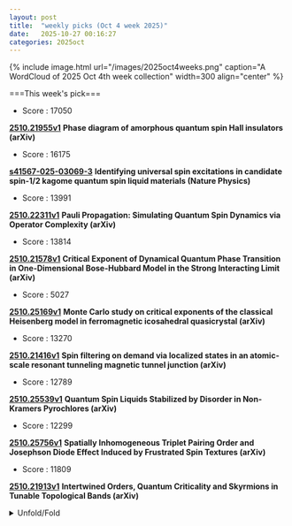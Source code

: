 ```yaml
---
layout: post
title:  "weekly picks (Oct 4 week 2025)"
date:   2025-10-27 00:16:27
categories: 2025oct
---
```


{% include image.html url="/images/2025oct4weeks.png" caption="A WordCloud of 2025 Oct 4th week collection" width=300 align="center" %}




===This week's pick===


* Score : 17050

**[2510.21955v1](https://arxiv.org/abs/2510.21955)** **Phase diagram of amorphous quantum spin Hall insulators (arXiv)**

* Score : 16175


**[s41567-025-03069-3](https://www.nature.com/articles/s41567-025-03069-3)** **Identifying universal spin excitations in candidate spin-1/2 kagome quantum spin liquid materials (Nature Physics)**

* Score : 13991

**[2510.22311v1](https://arxiv.org/abs/2510.22311)** **Pauli Propagation: Simulating Quantum Spin Dynamics via Operator Complexity (arXiv)**

* Score : 13814

**[2510.21578v1](https://arxiv.org/abs/2510.21578)** **Critical Exponent of Dynamical Quantum Phase Transition in One-Dimensional Bose-Hubbard Model in the Strong Interacting Limit (arXiv)**

* Score : 5027

**[2510.25169v1](https://arxiv.org/abs/2510.25169)** **Monte Carlo study on critical exponents of the classical Heisenberg model in ferromagnetic icosahedral quasicrystal (arXiv)**

* Score : 13270

**[2510.21416v1](https://arxiv.org/abs/2510.21416)** **Spin filtering on demand via localized states in an atomic-scale resonant tunneling magnetic tunnel junction (arXiv)**


* Score : 12789

**[2510.25539v1](https://arxiv.org/abs/2510.25539)** **Quantum Spin Liquids Stabilized by Disorder in Non-Kramers Pyrochlores (arXiv)**


* Score : 12299

**[2510.25756v1](https://arxiv.org/abs/2510.25756)** **Spatially Inhomogeneous Triplet Pairing Order and Josephson Diode Effect Induced by Frustrated Spin Textures (arXiv)**


* Score : 11809

**[2510.21913v1](https://arxiv.org/abs/2510.21913)** **Intertwined Orders, Quantum Criticality and Skyrmions in Tunable Topological Bands (arXiv)**


<details id="myDetails">
  <summary> Unfold/Fold </summary>
  {% capture markdowncontent %}


---
10/31


1. **[Future AI](https://www.science.org/content/article/futuristic-meeting-ais-took-lead-producing-and-reviewing-all-studies?utm_source=sfmc&utm_medium=email&utm_content=alert&utm_campaign=SCIeToc&et_rid=34809302&et_cid=5776394)** At futuristic meeting, AIs took the lead in producing and reviewing all the studies (Science)

1. **[s41567-025-03078-2](https://www.nature.com/articles/s41567-025-03078-2)** A magnetic knob for strangeness (Nature Physics)


1. **[s41567-025-03079-1](https://www.nature.com/articles/s41567-025-03079-1)** Electron‒phonon‒photon excitation in steady nonlinear lasing (Nature Physics)

1. **[s41598-025-22110-2](https://www.nature.com/articles/s41598-025-22110-2)** Design of a compact digital to analog converter with optical Kerr effect (Scientific Reports)


1. **[2510.25840v1](https://arxiv.org/abs/2510.25840)** Scaling of the disorder operator at (3+1)D O(3) quantum criticality (arXiv)

1. **[2510.25845v1](https://arxiv.org/abs/2510.25845)** Z2 Universality of the Mott Transition (arXiv)

1. **[2510.25849v1](https://arxiv.org/abs/2510.25849)** Predicting the adhesion and delamination strength of carbon films on metals by high-throughput ab initio calculations (arXiv)

1. **[2510.25857v1](https://arxiv.org/abs/2510.25857)** Sweet-spot protection of hole spins in sparse arrays via spin-dependent magneto-tunneling (arXiv)

1. **[2510.25859v1](https://arxiv.org/abs/2510.25859)** Beyond the Arcsine Law: Exact Two-Time Statistics of the Occupation Time in Jump Processes (arXiv)

1. **[2510.25864v1](https://arxiv.org/abs/2510.25864)** Theories of Superconducting Diode Effects (arXiv)

1. **[2510.25868v1](https://arxiv.org/abs/2510.25868)** Spatially Structured Entanglement from Nonequilibrium Thermal Pure States (arXiv)

1. **[2510.25902v1](https://arxiv.org/abs/2510.25902)** Nonadiabatic and anharmonic effects in high-pressure H3S and D3S superconductors (arXiv)

1. **[2510.25903v1](https://arxiv.org/abs/2510.25903)** Selective Parametric Amplification of Degenerate Modes in Electrostatically Transduced Coupled Beam Resonators (arXiv)

1. **[2510.25912v1](https://arxiv.org/abs/2510.25912)** Evaluation of Structural Properties and Defect Energetics in AlxGa1-xN Alloys (arXiv)

1. **[2510.25919v1](https://arxiv.org/abs/2510.25919)** Geometric and Orbital Control of Correlated States in Small Hubbard Clusters (arXiv)

1. **[2510.25966v1](https://arxiv.org/abs/2510.25966)** Grokking in the Ising Model (arXiv)

1. **[2510.25971v1](https://arxiv.org/abs/2510.25971)** Superconductor discovery in the emerging paradigm of Materials Informatics (arXiv)

1. **[2510.25994v1](https://arxiv.org/abs/2510.25994)** Hyperbolic Fracton Model, Subsystem Symmetry and Holography III: Extension to Generic Tessellations (arXiv)

1. **[2510.26010v1](https://arxiv.org/abs/2510.26010)** High Resolution Polar Kerr Effect Studies of Cs3Sb5 and ScV6Sn6 Below the Charge Order Transition (arXiv)

1. **[2510.26011v1](https://arxiv.org/abs/2510.26011)** Photoinduced Electronic Band Dynamics and Defect-mediated Surface Potential Evolution in PdSe2 (arXiv)

1. **[2510.26028v1](https://arxiv.org/abs/2510.26028)** Effective-Hamiltonian reconstruction through Bloch-wave interferometry in bulk GaAs driven by strong THz fields (arXiv)

1. **[2510.26031v1](https://arxiv.org/abs/2510.26031)** From Ferromagnet to Antiferromagnet: Dimensional Crossover in (111) SrRuO3 Ultrathin Films (arXiv)

1. **[2510.26054v1](https://arxiv.org/abs/2510.26054)** Theoretical design of the large topological magnetoelectric effect in the Co-intercalated NbS2 structure (arXiv)

1. **[2510.26070v1](https://arxiv.org/abs/2510.26070)** Direct observation of the surface superconducting gap in the topological superconductor candidate beta-PdBi2 (arXiv)

1. **[2510.26074v1](https://arxiv.org/abs/2510.26074)** Invariants for (2+1)D bosonic crystalline topological insulators for all 17 wallpaper groups (arXiv)

1. **[2510.26100v1](https://arxiv.org/abs/2510.26100)** Applications of Machine Learning in Polymer Materials: Property Prediction, Material Design, and Systematic Processes (arXiv)

1. **[2510.26128v1](https://arxiv.org/abs/2510.26128)** Josephson effect with periodic order parameter (arXiv)

1. **[2510.26208v1](https://arxiv.org/abs/2510.26208)** Hall-Type and Unidirectional Spin Pumping (arXiv)

1. **[2510.26215v1](https://arxiv.org/abs/2510.26215)** Numerical Investigation of Single-Core to Split-Core Transitions in Nematic Liquid Crystals (arXiv)

1. **[2510.26221v1](https://arxiv.org/abs/2510.26221)** Exciton dynamics in equilibrium and nonequilibrium regimes (arXiv)

1. **[2510.26222v1](https://arxiv.org/abs/2510.26222)** Stopping power of electron liquid for slow quantum projectiles (arXiv)

1. **[2510.26223v1](https://arxiv.org/abs/2510.26223)** Phases and phase transtions in one-dimensional alternating mixed spin (1/2-1) chain: effects of frustration and anisotropy (arXiv)

1. **[2510.26240v1](https://arxiv.org/abs/2510.26240)** Thermal Casimir effect in the spin-orbit coupled Bose gas (arXiv)

1. **[2510.26288v1](https://arxiv.org/abs/2510.26288)** Laser-Induced Commensurate-Incommensurate Transition of Charge Order in a Hubbard Superlattice (arXiv)

1. **[2510.26312v1](https://arxiv.org/abs/2510.26312)** High-temperature plasma in Casimir physics (arXiv)

1. **[2510.26319v1](https://arxiv.org/abs/2510.26319)** Ultrafast many-body dynamics of dense Rydberg gases and ultracold plasma (arXiv)

1. **[2510.26325v1](https://arxiv.org/abs/2510.26325)** Weak-Memory Dynamics in Discrete Time (arXiv)

1. **[2510.26386v1](https://arxiv.org/abs/2510.26386)** Large electrocaloric strength in ferroelectric nematic liquid crystals with a tuneable operational temperature range (arXiv)

1. **[2510.26394v1](https://arxiv.org/abs/2510.26394)** Investigation of the intrinsic hidden spin texture and spin-state segregation in centrosymmetric monolayer dichalcogenide: effectiveness of the electric-field approach (arXiv)

1. **[2510.26468v1](https://arxiv.org/abs/2510.26468)** Spin-orbit coupled spin-boson model : A variational analysis (arXiv)

1. **[2510.26471v1](https://arxiv.org/abs/2510.26471)** Magnetic Field-Controlled THz Modulation in Uniaxial Anisotropic Spin-Valves Emitters (arXiv)

1. **[2510.26500v1](https://arxiv.org/abs/2510.26500)** Bi-isotropic effects on hybrid surface polaritons in bilayer configurations (arXiv)

1. **[2510.26528v1](https://arxiv.org/abs/2510.26528)** Superconductivity in hyperbolic spaces: Cayley trees, hyperbolic continuum, and BCS theory (arXiv)

1. **[2510.26553v1](https://arxiv.org/abs/2510.26553)** Understanding the swelling behavior of P(DMAA-co-MABP) copolymer in paper-based actuators (arXiv)

1. **[2510.26558v1](https://arxiv.org/abs/2510.26558)** Tunable Colloidal Synthesis Enabling micro-ARPES on Individual Two-dimensional Bismuth Nanocrystals (arXiv)

1. **[2510.26581v1](https://arxiv.org/abs/2510.26581)** Strain Engineering of Altermagnetic Symmetry in Epitaxial RuO2 Films (arXiv)

1. **[2510.26584v1](https://arxiv.org/abs/2510.26584)** Dynamical control of Coulomb interactions and Hubbard bands in monolayer 1T-TaS2 (arXiv)

1. **[2510.26591v1](https://arxiv.org/abs/2510.26591)** Controlled acoustic-driven vortex transport in coupled superfluid rings (arXiv)

1. **[2510.26595v1](https://arxiv.org/abs/2510.26595)** Local-moment magnetism in Mn-based pnictides (arXiv)

1. **[2510.26626v1](https://arxiv.org/abs/2510.26626)** Stabilization of Metallic, Excitonic Insulator, and Superionic Phases in Helium-Rare Gas Compounds at Sub-Terapascal Pressures (arXiv)

1. **[2510.26662v1](https://arxiv.org/abs/2510.26662)** Giant orbital Zeeman effects in a magnetic topological van der Waals interphase (arXiv)

1. **[2510.26671v1](https://arxiv.org/abs/2510.26671)** Fractional Chern insulators on cylinders: Tao-Thouless states and beyond (arXiv)

1. **[2510.26686v1](https://arxiv.org/abs/2510.26686)** Phases of Quasi-One-Dimensional Fractional Quantum (Anomalous) Hall - Superconductor Heterostructures (arXiv)

1. **[2510.26693v1](https://arxiv.org/abs/2510.26693)** Temperature dependent ferroelectricity in strained KTaO3 with machine learned force field (arXiv)

1. **[2510.26713v1](https://arxiv.org/abs/2510.26713)** Probing Topological Phases in a Strongly Correlated Ladder Model via Entanglement (arXiv)

1. **[2510.26720v1](https://arxiv.org/abs/2510.26720)** Emergence of charge-4e superconductivity from 2D nematic superconductors (arXiv)

1. **[2510.26733v1](https://arxiv.org/abs/2510.26733)** Impact of hydrogenation on the structure, chemistry, and electrical properties of flame-synthesized carbon nanoparticle films (arXiv)

1. **[2510.26753v1](https://arxiv.org/abs/2510.26753)** Single-fluid model for rotating annular supersolids and its experimental implications (arXiv)

1. **[2510.26763v1](https://arxiv.org/abs/2510.26763)** Role of Phase Fluctuation in Dynamic Competition Between Charge Order and Superconductivity in Cuprates (arXiv)

1. **[2510.26798v1](https://arxiv.org/abs/2510.26798)** Spin Polarons in Flat Band Ferromagnets (arXiv)

1. **[2510.26801v1](https://arxiv.org/abs/2510.26801)** Resonating-valence-bond superconductor from small Fermi surface in twisted bilayer graphene (arXiv)

1. **[2510.25788v1](https://arxiv.org/abs/2510.25788)** SHA-256 Infused Embedding-Driven Generative Modeling of High-Energy Molecules in Low-Data Regimes (arXiv)

1. **[2510.25907v1](https://arxiv.org/abs/2510.25907)** From Divergent Series to Geometry: Resurgence of the Quantum Metric (arXiv)

1. **[2510.25921v1](https://arxiv.org/abs/2510.25921)** Generative Image Restoration and Super-Resolution using Physics-Informed Synthetic Data for Scanning Tunneling Microscopy (arXiv)

1. **[2510.25959v1](https://arxiv.org/abs/2510.25959)** Equivalent class of Emergent Single Weyl Fermion in 3d Topological States: gapless superconductors and superfluids Vs chiral fermions (arXiv)

1. **[2510.25996v1](https://arxiv.org/abs/2510.25996)** Overcoming disorder in superconducting globally-driven quantum computing (arXiv)

1. **[2510.26300v1](https://arxiv.org/abs/2510.26300)** Fermionic dynamics on a trapped-ion quantum computer beyond exact classical simulation (arXiv)

1. **[2510.26351v1](https://arxiv.org/abs/2510.26351)** Quantum dynamics of large spins in static and rotating magnetic fields: Entanglement resonances and kinks (arXiv)

1. **[2510.26360v1](https://arxiv.org/abs/2510.26360)** Momentum-Transfer Framework Unifies High-Velocity Impact and Failure Across Materials, Geometries, and Scales (arXiv)

1. **[2510.26370v1](https://arxiv.org/abs/2510.26370)** Wrinkle-Induced Hexagonal Boron Nitride Nanochannels for Biomolecule Localization and Imaging (arXiv)

1. **[2510.26530v1](https://arxiv.org/abs/2510.26530)** An introduction to Markovian open quantum systems (arXiv)

1. **[2510.26535v1](https://arxiv.org/abs/2510.26535)** From dual gauge theories to dual spin models (arXiv)

1. **[2510.26605v1](https://arxiv.org/abs/2510.26605)** Diamond quantum sensing at record high pressure up to 240 GPa (arXiv)

1. **[2510.26696v1](https://arxiv.org/abs/2510.26696)** Witnessing Short- and Long-Range Nonstabilizerness via the Information Lattice (arXiv)

1. **[2510.26735v1](https://arxiv.org/abs/2510.26735)** Digitized Counterdiabatic Quantum Sampling (arXiv)

1. **[2510.26739v1](https://arxiv.org/abs/2510.26739)** Wavefront Curvature and Transverse Atomic Motion in Time-Resolved Atom Interferometry: Impact and Mitigation (arXiv)

1. **[2510.26758v1](https://arxiv.org/abs/2510.26758)** Approximate quantum error correction, eigenstate thermalization and the chaos bound (arXiv)




---
10/30


1. **[s41467-025-64582-w](https://www.nature.com/articles/s41467-025-64582-w)** Direct current generation in triboelectric nanogenerators through ionic dynamics and electrode polarization effects (Nature Communications)

1. **[s41467-025-64575-9](https://www.nature.com/articles/s41467-025-64575-9)** Rattle drum-inspired triboelectric nanogenerator with enhanced output using charge dispatch and magnetic repulsion pendulum (Nature Communications)

1. **[s41567-025-03047-9](https://www.nature.com/articles/s41567-025-03047-9)** The generalized quantum Stein’s lemma and the second law of quantum resource theories (Nature Physics)

1. **[s42005-025-02369-7](https://www.nature.com/articles/s42005-025-02369-7)** Geometry fluctuations and topological defects of chiral superfluids on a flexible substrate (Communications Physics)

1. **[s42005-025-02353-1](https://www.nature.com/articles/s42005-025-02353-1)** Expressive equivalence of classical and quantum restricted Boltzmann machines (Communications Physics)

1. **[s42005-025-02370-0](https://www.nature.com/articles/s42005-025-02370-0)** Intrinsically energy-dependent spin dynamics in ultrafast demagnetization (Communications Physics)

1. **[s42005-025-02354-0](https://www.nature.com/articles/s42005-025-02354-0)** Engineering bosonic codes with quantum lattice gates (Communications Physics)

1. **[s41586-025-09659-8](https://www.nature.com/articles/s41586-025-09659-8)** Many-body interference in kagome crystals (Nature)

1. **[s41586-025-09699-0](https://www.nature.com/articles/s41586-025-09699-0)** Electromagnetic interference shielding using metal and MXene thin films (Nature)




1. **[3fv7-p8cs](http://link.aps.org/doi/10.1103/3fv7-p8cs)** Partial Independence Suffices to Rule Out Real Quantum Theory Experimentally (PRL)

1. **[4my3-vk6c](http://link.aps.org/doi/10.1103/4my3-vk6c)** Liouvillian Spectral Transition in Noisy Quantum Many-Body Scars (PRL)

1. **[yljv-b4kj](http://link.aps.org/doi/10.1103/yljv-b4kj)** Offset Charge Dependence of Measurement-Induced Transitions in Transmons (PRL)

1. **[9p1t-vc9j](http://link.aps.org/doi/10.1103/9p1t-vc9j)** Scalable Architecture for Dark Photon Searches: Superconducting-Qubit Proof of Principle (PRL)

1. **[gg1j-4bst](http://link.aps.org/doi/10.1103/gg1j-4bst)** Search for Exotic Spin-Dependent Interactions with Dressed Atoms (PRL)

1. **[l47r-plxq](http://link.aps.org/doi/10.1103/l47r-plxq)** Distributed Current Injection into a One-Dimensional Ballistic Edge Channel (PRL)

1. **[72dv-ynm2](http://link.aps.org/doi/10.1103/72dv-ynm2)** Polaronic Quasiparticles in the Valence-Transition Compound TmSe1−xTex (PRL)

1. **[glch-3385](http://link.aps.org/doi/10.1103/glch-3385)** High-Temperature Superconductivity from Finite-Range Attractive Interaction (PRL)

1. **[5f9f-bsqw](http://link.aps.org/doi/10.1103/5f9f-bsqw)** Field Induced Density Wave in a Kagome Superconductor (PRL)

1. **[zm39-dstj](http://link.aps.org/doi/10.1103/zm39-dstj)** From Fractionalization to Chiral Topological Superconductivity in a Flat Chern Band (PRL)

1. **[x789-kxy3](http://link.aps.org/doi/10.1103/x789-kxy3)** Flux Attachment Theory of Fractional Excitonic Insulators (PRL)

1. **[5kwm-sljw](http://link.aps.org/doi/10.1103/5kwm-sljw)** Coupling between Orbital and Spin Degrees of Freedom in Jahn-Teller Ions for Co1−xFexV2O4 (PRL)

1. **[7yhz-jptc](http://link.aps.org/doi/10.1103/7yhz-jptc)** Observation of Chiral Magnon Band Splitting in Altermagnetic Hematite (PRL)

1. **[gbm1-p9cg](http://link.aps.org/doi/10.1103/gbm1-p9cg)** Rheologically Tuned Modes of Collective Transport in Active Viscoelastic Films (PRL)

1. **[qj64-m15g](http://link.aps.org/doi/10.1103/qj64-m15g)** Reentrant Transition to Collective Actuation in Active Solids with a Polarizing Field (PRL)

1. **[27nn-cb3t](http://link.aps.org/doi/10.1103/27nn-cb3t)** Toward a Theory of Phase Transitions in Quantum Control Landscapes (PRX)



1. **[2510.24867v1](https://arxiv.org/abs/2510.24867)** Spin Glass Dynamics on Complex Hardware Topologies: A Bond-Correlated Percolation Approach (arXiv)

1. **[2510.24874v1](https://arxiv.org/abs/2510.24874)** Molecular simulations of Perovskites CsXI3 (X = Pb,Sn) Using Machine-Learning Interatomic Potentials (arXiv)

1. **[2510.24892v1](https://arxiv.org/abs/2510.24892)** Improved operating voltage in InGaN-capped AlGaN-based DUV LEDs on bulk AlN substrates (arXiv)

1. **[2510.24903v1](https://arxiv.org/abs/2510.24903)** Emergence of Chimeras States in One-dimensional Ising model with Long-Range Diffusion (arXiv)

1. **[2510.24917v1](https://arxiv.org/abs/2510.24917)** Observation of vector rogue waves in repulsive three-component atomic mixtures (arXiv)

1. **[2510.24930v1](https://arxiv.org/abs/2510.24930)** Machine Learning the Entropy to Estimate Free Energy Differences without Sampling Transitions (arXiv)

1. **[2510.24945v1](https://arxiv.org/abs/2510.24945)** Energy-Conserving Contact Dynamics of Nonspherical Rigid-Body Particles (arXiv)

1. **[2510.24952v1](https://arxiv.org/abs/2510.24952)** Stabilisation of hBN/SiC Heterostructures with Vacancies and Transition-Metal Atoms (arXiv)

1. **[2510.24960v1](https://arxiv.org/abs/2510.24960)** Flow-Induced Phase Separation for Active Brownian Particles in Four-Roll-Mill Flow (arXiv)

1. **[2510.24964v1](https://arxiv.org/abs/2510.24964)** Magneto-optical spectroscopy based on pump-probe strobe light (arXiv)

1. **[2510.25009v1](https://arxiv.org/abs/2510.25009)** Optical excitations and disorder in two-dimensional topological insulators (arXiv)

1. **[2510.25022v1](https://arxiv.org/abs/2510.25022)** Finite-Temperature Study of the Hubbard Model via Enhanced Exponential Tensor Renormalization Group (arXiv)

1. **[2510.25056v1](https://arxiv.org/abs/2510.25056)** Generalized Dynamical Duality of Quantum Particles in One Dimension (arXiv)

1. **[2510.25071v1](https://arxiv.org/abs/2510.25071)** Phonon dynamics and chiral modes in the two-dimensional square-octagon lattice (arXiv)

1. **[2510.25082v1](https://arxiv.org/abs/2510.25082)** A Universal Scaling Law for Tc in Unconventional Superconductors (arXiv)

1. **[2510.25102v1](https://arxiv.org/abs/2510.25102)** Single-Shot All-Optical Switching in CoFeB/MgO Magnetic Tunnel Junctions (arXiv)

1. **[2510.25136v1](https://arxiv.org/abs/2510.25136)** Exotic Acoustic-Edge and Thermal Scaling in Disordered Hyperuniform Networks (arXiv)

1. **[2510.25139v1](https://arxiv.org/abs/2510.25139)** Polar core vortex dynamics in disc-trapped homogeneous spin-1 Bose-Einstein condensates (arXiv)

1. **[2510.25142v1](https://arxiv.org/abs/2510.25142)** A Geometric Pathway for Tuning Ferroelectric Properties via Polar State Reconfiguration (arXiv)



1. **[2510.25177v1](https://arxiv.org/abs/2510.25177)** Temperature-Gradient Effects on Electric Double Layer Screening in Electrolytes (arXiv)

1. **[2510.25203v1](https://arxiv.org/abs/2510.25203)** Low-Gap Hf-HfOx-Hf Josephson Junctions for meV-Scale Particle Detection (arXiv)

1. **[2510.25265v1](https://arxiv.org/abs/2510.25265)** Strain Engineering of Correlated Charge-Ordered Phases in 1T-TaS2 (arXiv)

1. **[2510.25325v1](https://arxiv.org/abs/2510.25325)** Two Orders of Magnitude Enhancement in Oxide Ion Conductivity in Cu2P2O7 via Vanadium Substitution: A Pathway Toward SOFC Electrolytes (arXiv)

1. **[2510.25349v1](https://arxiv.org/abs/2510.25349)** Immobile and mobile excitations of three-spin interactions on the diamond chain (arXiv)

1. **[2510.25355v1](https://arxiv.org/abs/2510.25355)** Colloidal quasi-2D Cs2AgBiBr6 double perovskite nanosheets: synthesis and application as high-performance photodetectors (arXiv)

1. **[2510.25358v1](https://arxiv.org/abs/2510.25358)** Entanglement-enhanced correlation propagation in the one-dimensional SU(N) Fermi-Hubbard model (arXiv)

1. **[2510.25365v1](https://arxiv.org/abs/2510.25365)** Terahertz Time-Domain Spectroscopy and Density Functional Theory Analysis of Low-Frequency Vibrational Modes of a Benzoxazolium-Coumarin Donor-\pi-Acceptor Chromophore (arXiv)

1. **[2510.25367v1](https://arxiv.org/abs/2510.25367)** Self-organization, Memory and Learning: From Driven Disordered Systems to Living Matter (arXiv)

1. **[2510.25414v1](https://arxiv.org/abs/2510.25414)** The Microscopic Nature of Orbital Disorder in LaMnO3 (arXiv)

1. **[2510.25415v1](https://arxiv.org/abs/2510.25415)** Effects of interlayer Dzyaloshinskii-Moriya interaction on the shape and dynamics of magnetic twin-skyrmions (arXiv)

1. **[2510.25425v1](https://arxiv.org/abs/2510.25425)** A Topological Sum Rule for the Chirality of Carbon Nanotubes (arXiv)

1. **[2510.25429v1](https://arxiv.org/abs/2510.25429)** Schrodinger-invariance in non-equilibrium critical dynamics (arXiv)

1. **[2510.25439v1](https://arxiv.org/abs/2510.25439)** Finite-Temperature Ferroelectric Phase Transitions from Machine-Learned Force Fields (arXiv)

1. **[2510.25443v1](https://arxiv.org/abs/2510.25443)** Strongly nonlinear Bernstein modes in graphene reveal plasmon-enhanced near-field magnetoabsorption (arXiv)

1. **[2510.25454v1](https://arxiv.org/abs/2510.25454)** The impact of fluctuations on particle systems described by Dean-Kawasaki-type equations (arXiv)

1. **[2510.25478v1](https://arxiv.org/abs/2510.25478)** Strongly enhanced lifetime of higher-order bimerons and antibimerons (arXiv)

1. **[2510.25493v1](https://arxiv.org/abs/2510.25493)** Associative and Segregative Liquid-Liquid Phase Separation in Macromolecular Solutions (arXiv)

1. **[2510.25519v1](https://arxiv.org/abs/2510.25519)** Dynamics of entanglement fluctuations and quantum Mpemba effect in the nu=1 QSSEP model (arXiv)

1. **[2510.25533v1](https://arxiv.org/abs/2510.25533)** Maximum Quantum Work at Criticality: Stirling Engines and Fibonacci-Lucas Degeneracies (arXiv)

1. **[2510.25537v1](https://arxiv.org/abs/2510.25537)** Chirality-Induced Spin Currents in a Fermi Gas (arXiv)



1. **[2510.25565v1](https://arxiv.org/abs/2510.25565)** Free-energy REconstruction from Stable Clusters (FRESC): A new method to evaluate nucleation barriers from simulation (arXiv)

1. **[2510.25608v1](https://arxiv.org/abs/2510.25608)** Coupling between vibration and Luttinger liquid in mechanical nanowires (arXiv)

1. **[2510.25620v1](https://arxiv.org/abs/2510.25620)** Combined ab initio and experimental study of phosphorus-based anti-wear additives interacting with iron and iron oxide (arXiv)

1. **[2510.25637v1](https://arxiv.org/abs/2510.25637)** Spin Seebeck Effect in Correlated Antiferromagnetic V2O3 (arXiv)

1. **[2510.25655v1](https://arxiv.org/abs/2510.25655)** Spin-dependent anisotropic electron-phonon coupling in KTaO3 (arXiv)

1. **[2510.25659v1](https://arxiv.org/abs/2510.25659)** Optical Gain Through Metallic Electro-Optical Effects (arXiv)

1. **[2510.25703v1](https://arxiv.org/abs/2510.25703)** Fast high-fidelity baseband reset of a latched state for quantum dot qubit readout (arXiv)

1. **[2510.25707v1](https://arxiv.org/abs/2510.25707)** Dual quantum locking: Dynamic coupling of hydrogen and water sublattices in hydrogen filled ice (arXiv)

1. **[2510.25711v1](https://arxiv.org/abs/2510.25711)** ETH-monotonicity in two-dimensional systems (arXiv)

1. **[2510.25722v1](https://arxiv.org/abs/2510.25722)** Intrinsic emittance properties of an Fe-doped Beta-Ga2O3(010) photocathode: Ultracold electron emission at 300K and the polaron self-energy (arXiv)

1. **[2510.25735v1](https://arxiv.org/abs/2510.25735)** Universal Random Matrix Behavior of a Fermionic Quantum Gas (arXiv)

1. **[2510.25737v1](https://arxiv.org/abs/2510.25737)** Critical exponents of fluid-fluid interfacial tensions near a critical endpoint in a nonwetting gap (arXiv)

1. **[2510.25747v1](https://arxiv.org/abs/2510.25747)** When Heating Isn't Cooling in Reverse: Nose-Hoover Thermostat Fluctuations from Equilibrium Symmetry to Nonequilibrium Asymmetry (arXiv)

1. **[2510.25748v1](https://arxiv.org/abs/2510.25748)** Crystallization Behavior of ZBLAN Glass Under Combined Thermal and Vibrational Effects: Part I -- Experimental Investigation (arXiv)



1. **[2510.25767v1](https://arxiv.org/abs/2510.25767)** Superconductivity in overdoped cuprates can be understood from a BCS perspective! (arXiv)

1. **[2510.24745v1](https://arxiv.org/abs/2510.24745)** A novel approach to modelling the properties of HEMTs operating in the saturation region (arXiv)

1. **[2510.24753v1](https://arxiv.org/abs/2510.24753)** Artificial Transmission Line Synthesis Tailored for Traveling-Wave Parametric Processes (arXiv)

1. **[2510.24825v1](https://arxiv.org/abs/2510.24825)** Liquid-vapor transition in a model of a continuum particle system with finite-range modified Kac pair potential (arXiv)

1. **[2510.24834v1](https://arxiv.org/abs/2510.24834)** How to Build Anomalous (3+1)d Topological Quantum Field Theories (arXiv)

1. **[2510.24851v1](https://arxiv.org/abs/2510.24851)** Pairing-induced phase transition in the non-reciprocal Kitaev chain (arXiv)

1. **[2510.24865v1](https://arxiv.org/abs/2510.24865)** Extracting Spectral Diffusion in Two-Dimensional Coherent Spectra via the Projection Slice Theorem (arXiv)

1. **[2510.24896v1](https://arxiv.org/abs/2510.24896)** Statistical Field Theory and Neural Structures Dynamics V: Synthesis and extensions (arXiv)

1. **[2510.24975v1](https://arxiv.org/abs/2510.24975)** Maximum-Entropy Analog Computing Approaching ExaOPS-per-Watt Energy-efficiency at the RF-Edge (arXiv)

1. **[2510.25344v1](https://arxiv.org/abs/2510.25344)** NLIE formulations for the generalized Gibbs ensemble in the sine-Gordon model (arXiv)

1. **[2510.25459v1](https://arxiv.org/abs/2510.25459)** Vorticity-induced effects from Wess-Zumino-Witten terms (arXiv)


1. **[2510.25704v1](https://arxiv.org/abs/2510.25704)** Scaling flow-based approaches for topology sampling in SU(3) gauge theory (arXiv)

1. **[2510.25719v1](https://arxiv.org/abs/2510.25719)** Symmetry and Asymmetry in Bosonic Gaussian Systems: A Resource-Theoretic Framework (arXiv)




---
10/29


1. **[s41467-025-64555-z](https://www.nature.com/articles/s41467-025-64555-z)** Charge transfer governed interlayer magnetic coupling and symmetry breaking in a van der Waals magnet (Nature Communications)

1. **[s41467-025-64519-3](https://www.nature.com/articles/s41467-025-64519-3)** Theory of topological superconductivity and antiferromagnetic correlated insulators in twisted bilayer WSe<sub>2</sub> (Nature Communications)

1. **[s41563-025-02392-7](https://www.nature.com/articles/s41563-025-02392-7)** Geometry-driven polar antiferromagnetic metallicity in a double-layered perovskite cobaltate (Nature Materials)





1. **[v2z7-wlnr](http://link.aps.org/doi/10.1103/v2z7-wlnr)** Revealing the Harmonic Structure of Nuclear Two-Body Correlations in High-Energy Heavy-Ion Collisions (PRL)

1. **[c6fd-x57s](http://link.aps.org/doi/10.1103/c6fd-x57s)** Exact Perturbative Expansion of the Transport Coefficients of a Normal Low-Temperature Fermi Gas with Contact Interactions (PRL)

1. **[2hsx-5qfr](http://link.aps.org/doi/10.1103/2hsx-5qfr)** Quantum-Enhanced Interferometer for Multiphase Sensing (PRL)

1. **[jrds-3tyk](http://link.aps.org/doi/10.1103/jrds-3tyk)** Nonlocal Coherent Optical Nonlinearities of a Macroscopic Quantum System (PRL)

1. **[gml7-f2ng](http://link.aps.org/doi/10.1103/gml7-f2ng)** Data-Driven Construction of a Generalized Kinetic Collision Operator from Molecular Dynamics (PRL)

1. **[llbb-pcgk](http://link.aps.org/doi/10.1103/llbb-pcgk)** Real-Time Edge Dynamics of Non-Hermitian Lattices (PRL)

1. **[r7br-qnrn](http://link.aps.org/doi/10.1103/r7br-qnrn)** X-Ray Free-Electron Laser Observation of Giant and Anisotropic Magnetostriction in β\text{−}{O}{2} at 110 Tesla (PRL)

1. **[5ywx-7dbs](http://link.aps.org/doi/10.1103/5ywx-7dbs)** Robust Purely Optical Signatures of Floquet States in Laser-Dressed Crystals (PRL)

1. **[6l7z-bjzy](http://link.aps.org/doi/10.1103/6l7z-bjzy)** Acoustic Nanoparticle Trapping Is Driven by Synergy between Acoustic and Hydrodynamic Interactions (PRL)

1. **[pgrn-mz9j](http://link.aps.org/doi/10.1103/pgrn-mz9j)** Generalized Rényi Entropy Accumulation Theorem and Generalized Quantum Probability Estimation (PRX)


1. **[2510.23686v1](https://arxiv.org/abs/2510.23686)** Surface Binding Energies for Amorphous Plagioclase Feldspar Calculated using Molecular Dynamics (arXiv)

1. **[2510.23704v1](https://arxiv.org/abs/2510.23704)** Exact nematic and mixed magnetic phases driven by competing orders on the pyrochlore lattice (arXiv)

1. **[2510.23706v1](https://arxiv.org/abs/2510.23706)** Free-Fermion Measurement-Induced Volume- to Area-Law Entanglement Transition in the Presence of Fermion Interactions (arXiv)

1. **[2510.23710v1](https://arxiv.org/abs/2510.23710)** Tailoring Superconductivity with Two-Level Systems (arXiv)

1. **[2510.23716v1](https://arxiv.org/abs/2510.23716)** Group word dynamics from local random matrix Hamiltonians and beyond (arXiv)

1. **[2510.23720v1](https://arxiv.org/abs/2510.23720)** Chiral gapped states are universally non-topological (arXiv)

1. **[2510.23743v1](https://arxiv.org/abs/2510.23743)** Beyond Random Phase Approximation in electron-hole bilayer superfluidity (arXiv)

1. **[2510.23778v1](https://arxiv.org/abs/2510.23778)** Magnetic field-tuned magnetic order and metamagnetic criticality in non-stoichiometric CeAuBi2 (arXiv)

1. **[2510.23784v1](https://arxiv.org/abs/2510.23784)** Metallic Electro-Optic Effect in Twisted Double-Bilayer Graphene (arXiv)

1. **[2510.23800v1](https://arxiv.org/abs/2510.23800)** Observation of a pronounced Hebel-Slichter peak in the spin-lattice relaxation rate and implications for gap and pairing symmetry in LaNiGa2 (arXiv)

1. **[2510.23852v1](https://arxiv.org/abs/2510.23852)** Thickness dependent rare earth segregation in magnetron deposited NdCo4.6 thin films studied by Xray reflectivity and Hard Xray photoemission (arXiv)

1. **[2510.23855v1](https://arxiv.org/abs/2510.23855)** Relativistic Spin-momentum locking in altermagnets (arXiv)

1. **[2510.23961v1](https://arxiv.org/abs/2510.23961)** Ballistic transport in 1D Rashba systems in the context of Majorana nanowires (arXiv)

1. **[2510.23971v1](https://arxiv.org/abs/2510.23971)** Nonlinear Layer Hall Effect and Detection of the Hidden Berry Curvature Dipole in PT-Symmetric Antiferromagnetic Insulators (arXiv)

1. **[2510.23983v1](https://arxiv.org/abs/2510.23983)** Strong Intra- and Interchain Orbital Coupling Leads to Multiband and High Thermoelectric Performance in Na2AuX (X = P, As, Sb, and Bi) (arXiv)

1. **[2510.24062v1](https://arxiv.org/abs/2510.24062)** Spin-dependent photoluminescence in carbon-based quantum dots (arXiv)

1. **[2510.24086v1](https://arxiv.org/abs/2510.24086)** Single impurity atom embedded in a dipolar two-soliton molecule as a qubit (arXiv)

1. **[2510.24144v1](https://arxiv.org/abs/2510.24144)** Variational Calculations of the Excited States of the Charged NV-center in Diamond Using a Hybrid Functional (arXiv)

1. **[2510.24147v1](https://arxiv.org/abs/2510.24147)** Interplay between Cu diffusion and bonding anisotropy on the thermoelectric performance of double cation chalcohalides CuBiSeX2 (X = Cl, Br) (arXiv)

1. **[2510.24158v1](https://arxiv.org/abs/2510.24158)** Development of a 10.8-eV Tabletop Femtosecond Laser with Tunable Polarization for High-Resolution Angle-Resolved Photoemission Spectroscopy (arXiv)

1. **[2510.24169v1](https://arxiv.org/abs/2510.24169)** On distinguishability among cell-division models based on population and single-cell-level distributions (arXiv)

1. **[2510.24177v1](https://arxiv.org/abs/2510.24177)** Vector Nematodynamics with Symmetry-driven Energy Exchange (arXiv)

1. **[2510.24229v1](https://arxiv.org/abs/2510.24229)** Edge Magnetism in Colloidal MoS2 Triangular Nanoflakes (arXiv)

1. **[2510.24239v1](https://arxiv.org/abs/2510.24239)** Identifying geometric third-order nonlinear transport in disordered materials (arXiv)

1. **[2510.24264v1](https://arxiv.org/abs/2510.24264)** Ultrastrong Magnon-Photon Coupling in Superconductor/Antiferromagnet/Superconductor Heterostructures at Terahertz Frequencies (arXiv)

1. **[2510.24270v1](https://arxiv.org/abs/2510.24270)** Signatures of superconducting pairing driven by electron-electron interactions in moire WSe2/WSe2 homobilayer modelled by Hubbard Hamiltonian (arXiv)

1. **[2510.24277v1](https://arxiv.org/abs/2510.24277)** Soft and hard x-ray orbital-resolved photoemission study of a strongly correlated Cd-Ce quasicrystal approximant (arXiv)

1. **[2510.24289v1](https://arxiv.org/abs/2510.24289)** Quantum geometric magnetic monopole and two-phase superconductivity in CeRh2As2 (arXiv)

1. **[2510.24294v1](https://arxiv.org/abs/2510.24294)** Phase-Rotated Altermagnets as Chern Valves for Topological Transport (arXiv)

1. **[2510.24301v1](https://arxiv.org/abs/2510.24301)** Bounds on Lorentz-violating parameters in magnetically confined 2D systems: A phenomenological approach (arXiv)

1. **[2510.24309v1](https://arxiv.org/abs/2510.24309)** Pair-breaking as the fundamental limit to persistent-current stabilization in fermionic superfluids (arXiv)

1. **[2510.24322v1](https://arxiv.org/abs/2510.24322)** Non-equilibrium correlation effects in spin transport through the 2D ferromagnet Fe4GeTe2 (arXiv)

1. **[2510.24324v1](https://arxiv.org/abs/2510.24324)** Energy evolution in nanocrystalline iron driven by collision cascades (arXiv)

1. **[2510.24343v1](https://arxiv.org/abs/2510.24343)** Molecular Dynamics Study of Irradiation-Induced Defect and Dislocation Evolution in Strained Nickel (arXiv)

1. **[2510.24351v1](https://arxiv.org/abs/2510.24351)** Morphology, Polarization Patterns, Compression, and Entropy Production in Phase-Separating Active Dumbbell Systems (arXiv)

1. **[2510.24376v1](https://arxiv.org/abs/2510.24376)** Low-energy magnons in the altermagnet alpha-MnTe (arXiv)

1. **[2510.24404v1](https://arxiv.org/abs/2510.24404)** Skyrmion-vortex pairing from duality (arXiv)

1. **[2510.24405v1](https://arxiv.org/abs/2510.24405)** Charge stripe and superconductivity tuned by interlayer interaction in a sign-problem-free bilayer extended Hubbard model (arXiv)

1. **[2510.24409v1](https://arxiv.org/abs/2510.24409)** Anomalous enhancement of magnetism by nonmagnetic doping in the honeycomb-lattice antiferromagnet ErOCl (arXiv)

1. **[2510.24421v1](https://arxiv.org/abs/2510.24421)** Strong quantum interaction between excitons bound by cavity photon exchange (arXiv)

1. **[2510.24465v1](https://arxiv.org/abs/2510.24465)** Strain Engineering of van Hove Singularity and Coupled Itinerant Ferromagnetism in Quasi-2D Oxide Superlattices (arXiv)

1. **[2510.24520v1](https://arxiv.org/abs/2510.24520)** Crossover from self-trapped bound states to perturbative scattering in the Heisenberg-Kondo lattice model (arXiv)

1. **[2510.24521v1](https://arxiv.org/abs/2510.24521)** Dynamical typicality in classical lattice systems (arXiv)

1. **[2510.24523v1](https://arxiv.org/abs/2510.24523)** Unsupervised Machine-Learning Pipeline for Data-Driven Defect Detection and Characterisation: Application to Displacement Cascades (arXiv)

1. **[2510.24543v1](https://arxiv.org/abs/2510.24543)** An efficient preconditioned conjugate-gradient solver for a two-component dipolar Bose-Einstein condensate (arXiv)

1. **[2510.24556v1](https://arxiv.org/abs/2510.24556)** Magnetic and phononic dynamics in the two-ladder quantum magnet (C5H9NH3)2CuBr4 (arXiv)

1. **[2510.24564v1](https://arxiv.org/abs/2510.24564)** Evolution of electronic and magnetic properties in Mn- and Co-alloyed ferromagnetic kagome metal Fe3Sn2 (arXiv)

1. **[2510.24580v1](https://arxiv.org/abs/2510.24580)** Breaking Ion Clusters: Size Asymmetry for Faster Ion Transport in Polymer Electrolytes (arXiv)

1. **[2510.24613v1](https://arxiv.org/abs/2510.24613)** Tunable magnetism in 2D organic-ion-intercalated MnPS3 via molecule-dependent vacancy generation (arXiv)

1. **[2510.24624v1](https://arxiv.org/abs/2510.24624)** Equilibrium Spin Polarization Arising From Chirality (arXiv)

1. **[2510.24627v1](https://arxiv.org/abs/2510.24627)** Enhanced Superconductivity in 2H-TaS2 Devices Through in-situ Molecular Intercalation (arXiv)

1. **[2510.24630v1](https://arxiv.org/abs/2510.24630)** Accelerated relaxation and Mpemba-like effect for operators in open quantum systems (arXiv)

1. **[2510.24641v1](https://arxiv.org/abs/2510.24641)** Density-driven scattering and valley splitting in undoped Si/SiGe two-dimensional electron system (arXiv)

1. **[2510.24646v1](https://arxiv.org/abs/2510.24646)** Comparative analysis of the lubrication performance of functionalized copolymers interacting with silicon, cobalt, and silver doped diamond-like carbon (arXiv)

1. **[2510.24656v1](https://arxiv.org/abs/2510.24656)** Virtual Gates Enabled by Digital Surrogate of Quantum Dot Devices (arXiv)

1. **[2510.24685v1](https://arxiv.org/abs/2510.24685)** Flat bands in ultra-wide gap two-dimensional germanium dioxide (arXiv)

1. **[2510.24686v1](https://arxiv.org/abs/2510.24686)** A light-induced charge order mode in a metastable cuprate ladder (arXiv)

1. **[2510.24704v1](https://arxiv.org/abs/2510.24704)** Long-range resonances in quasiperiodic many-body localization (arXiv)

1. **[2510.24712v1](https://arxiv.org/abs/2510.24712)** Memory-induced long-range order drag (arXiv)

1. **[2510.23061v1](https://arxiv.org/abs/2510.23061)** Effects of particle-hole fluctuations on the superfluid transition in two-dimensional atomic Fermi gases (arXiv)

1. **[2510.23618v1](https://arxiv.org/abs/2510.23618)** Repulsively Bound Hadrons in a Z2 Lattice Gauge Theory (arXiv)

1. **[2510.23725v1](https://arxiv.org/abs/2510.23725)** Spontaneous symmetry breaking of SO(2N) in Gross--Neveu theory from 2+\epsilon expansion (arXiv)

1. **[2510.23796v1](https://arxiv.org/abs/2510.23796)** Topological protection of photon-pair generation in nonlinear waveguide arrays (arXiv)

1. **[2510.23827v1](https://arxiv.org/abs/2510.23827)** A Scalable Superconducting Circuit Framework for Emulating Physics in Hyperbolic Space (arXiv)

1. **[2510.24016v1](https://arxiv.org/abs/2510.24016)** The Geometry of Contraction-Induced Flows (arXiv)

1. **[2510.24091v1](https://arxiv.org/abs/2510.24091)** Multiscale analysis of the conductivity in the mirrors model (arXiv)

1. **[2510.24149v1](https://arxiv.org/abs/2510.24149)** Atomic and electronic structure of poly-[Ni(Salen)]: combined study by XPS, UV PES, NEXAFS and DFT methods (arXiv)

1. **[2510.24162v1](https://arxiv.org/abs/2510.24162)** Quantum advantage bounds for a multipartite Gaussian battery (arXiv)

1. **[2510.24330v1](https://arxiv.org/abs/2510.24330)** Regularised density-potential inversion for periodic systems: application to exact exchange in one dimension (arXiv)

1. **[2510.24392v1](https://arxiv.org/abs/2510.24392)** Dirac spectrum in the chirally symmetric phase of a gauge theory. II (arXiv)

1. **[2510.24616v1](https://arxiv.org/abs/2510.24616)** Statistical physics of deep learning: Optimal learning of a multi-layer perceptron near interpolation (arXiv)


1. **[2510.24713v1](https://arxiv.org/abs/2510.24713)** Distinct Types of Parent Hamiltonians for Quantum States: Insights from the W State as a Quantum Many-Body Scar (arXiv)




---
10/28



1. **[nrzn-h5ph](http://link.aps.org/doi/10.1103/nrzn-h5ph)** Nonequilibrium Thermodynamics of Precision through a Quantum-Centric Computation (PRL)

1. **[l396-yysb](http://link.aps.org/doi/10.1103/l396-yysb)** Observation of Temperature Effects on False Vacuum Decay in Atomic Quantum Gases (PRL)

1. **[6z1l-kkmk](http://link.aps.org/doi/10.1103/6z1l-kkmk)** Time-Resolved and Superradiantly Amplified Unruh Effect (PRL)

1. **[yzzv-2w81](http://link.aps.org/doi/10.1103/yzzv-2w81)** Body-Centered-Cubic Phase Transformation in Gold at TPa Pressures (PRL)

1. **[79nl-455r](http://link.aps.org/doi/10.1103/79nl-455r)** Water-Induced Current Determines Heat Generation during Double Layer Charging (PRL)

1. **[9b46-d2ry](http://link.aps.org/doi/10.1103/9b46-d2ry)** Topological Temporal Boundary States in a Non-Hermitian Spatial Crystal (PRL)

1. **[6vzz-8zys](http://link.aps.org/doi/10.1103/6vzz-8zys)** Erratum: Persistence of Spin Coherence in a Crystalline Environment [Phys. Rev. Lett. <b>133</b>, 056901 (2024)] (PRL)



1. **[2510.21754v1](https://arxiv.org/abs/2510.21754)** Study of the Molecular Level Mechanism of Nanoscale Alternating Current Electrohydrodynamic Flow (arXiv)

1. **[2510.21765v1](https://arxiv.org/abs/2510.21765)** Beyond mechanochromism: Programmable multimodal actuation in cholesteric liquid crystal elastomer hollow fibers (arXiv)

1. **[2510.21799v1](https://arxiv.org/abs/2510.21799)** Aggregates in fluidized beds: the effect of bonding angles on fluidization (arXiv)

1. **[2510.21803v1](https://arxiv.org/abs/2510.21803)** Dynamic Phase Transitions in Mean-Field Ginzburg-Landau Models: Conjugate Fields and Fourier-Mode Scaling (arXiv)

1. **[2510.21818v1](https://arxiv.org/abs/2510.21818)** Vertex and front-tracking methods for the modeling of microstructure evolution at the solid state: a brief review (arXiv)

1. **[2510.21877v1](https://arxiv.org/abs/2510.21877)** Imaging magnetic flux trapping in lanthanum hydride using diamond quantum sensors (arXiv)

1. **[2510.21880v1](https://arxiv.org/abs/2510.21880)** Interlayer Pores Play a Limited Role in Diffusion Through Hydrated Na-MMT: Insights from a Multiscale, Experimentally Anchored Model (arXiv)

1. **[2510.21896v1](https://arxiv.org/abs/2510.21896)** Power- and time-dependent equivalent circuit models for waveform-selective metasurfaces with varying electromagnetic responses to repeated pulses at the same frequency (arXiv)



1. **[2510.21928v1](https://arxiv.org/abs/2510.21928)** Impurity-induced topological decomposition (arXiv)

1. **[2510.21941v1](https://arxiv.org/abs/2510.21941)** Machine-learning-derived protocols for information-based work extraction from active particles (arXiv)



1. **[2510.21963v1](https://arxiv.org/abs/2510.21963)** Nonlinear magnetization dynamics as a route to nonreciprocal phases, spin superfluidity, and analogue gravity (arXiv)

1. **[2510.21968v1](https://arxiv.org/abs/2510.21968)** Altermagnetism, Kagome Flat Band, and Weyl Fermion States in Magnetically Intercalated Transition Metal Dichalcogenides (arXiv)

1. **[2510.21972v1](https://arxiv.org/abs/2510.21972)** Emerging correlations between diffusing particles evolving via simultaneous resetting with memory (arXiv)

1. **[2510.21982v1](https://arxiv.org/abs/2510.21982)** Magnetic transition in B2 Al-Cr-Co alloys (arXiv)

1. **[2510.22013v1](https://arxiv.org/abs/2510.22013)** First-principles study of phase stability and magnetic properties of B2 AlCr, AlMn, AlFe, AlCo and AlNi aluminides (arXiv)

1. **[2510.22018v1](https://arxiv.org/abs/2510.22018)** Unravelling the oxygen influence in cubic bixbyite In2O3 on Raman active phonon modes by isotope studies (arXiv)

1. **[2510.22019v1](https://arxiv.org/abs/2510.22019)** Highly Tunable Phonon Polaritons via Metal Intercalation (arXiv)

1. **[2510.22041v1](https://arxiv.org/abs/2510.22041)** Highly Efficient Functionalization of hBN with Lithium Oxalate: A Multifunctional Platform for Composites, Ion Transport, and Spin Labeling (arXiv)

1. **[2510.22051v1](https://arxiv.org/abs/2510.22051)** Dynamics and formation of antiferromagnetic textures in MnBi2Te4 single crystal (arXiv)

1. **[2510.22121v1](https://arxiv.org/abs/2510.22121)** Machine Learning Enables Optimization of Diamond for Quantum Applications (arXiv)

1. **[2510.22148v1](https://arxiv.org/abs/2510.22148)** Berezinskii-Kosterlitz-Thouless Transition and Multifractal Critical Phase in Two-Dimensional Quantum Percolation (arXiv)

1. **[2510.22153v1](https://arxiv.org/abs/2510.22153)** Electric-Field-Tunable Luttinger compensated antiferromagnetism in double CrCl2 chains (arXiv)

1. **[2510.22185v1](https://arxiv.org/abs/2510.22185)** Suppression of Thin-Film Thermal Conductivity due to Surface Roughness (arXiv)

1. **[2510.22195v1](https://arxiv.org/abs/2510.22195)** Exact time-evolving resonant states for open double quantum-dot systems with spin degrees of freedom (arXiv)

1. **[2510.22203v1](https://arxiv.org/abs/2510.22203)** Revealing Liquid-Gas Transitions with Finite-Size Scaling in Confined Systems (arXiv)

1. **[2510.22240v1](https://arxiv.org/abs/2510.22240)** Effects of successive annealing on high-field electrical transport and the upper critical field in S-substituted FeTe (arXiv)

1. **[2510.22296v1](https://arxiv.org/abs/2510.22296)** Enhanced magnetic and optical properties of oxygen deficient TiO2-delta nanoparticles synthesized by environment-friendly green route using whole plant extract of Phyllanthus niruri (arXiv)

1. **[2510.22315v1](https://arxiv.org/abs/2510.22315)** Electromagnetic Responses of Vortex Lattices in Unconventional Superconductors (arXiv)

1. **[2510.22424v1](https://arxiv.org/abs/2510.22424)** Reinforcement learning-guided optimization of critical current in high-temperature superconductors (arXiv)

1. **[2510.22459v1](https://arxiv.org/abs/2510.22459)** Suppression of quantized heat flow by the dielectric response of a compressible strip at the quantum Hall edge (arXiv)

1. **[2510.22486v1](https://arxiv.org/abs/2510.22486)** Electric Field-Induced Kerr Rotation on Metallic Surfaces (arXiv)

1. **[2510.22580v1](https://arxiv.org/abs/2510.22580)** Paradoxical Topological Soliton Lattice in Anisotropic Frustrated Chiral Magnets (arXiv)

1. **[2510.22606v1](https://arxiv.org/abs/2510.22606)** Excitation of Confined Bulk Plasmons in metallic nanoparticles by penetrating electron beams within a non-local analytical approach (arXiv)

1. **[2510.22615v1](https://arxiv.org/abs/2510.22615)** Sensitive detection of the Rydberg transition in trapped electrons on liquid helium using radio-frequency reflectometry (arXiv)

1. **[2510.22636v1](https://arxiv.org/abs/2510.22636)** Magnetoelectric effect of multiferroic metals (arXiv)

1. **[2510.22640v1](https://arxiv.org/abs/2510.22640)** Bidirectional Photoinduced Carrier Transfer in Fluorinated Quasi-2D Perovskites Governing Enhanced Photocurrent Generation (arXiv)

1. **[2510.22645v1](https://arxiv.org/abs/2510.22645)** Light induced Berezinskii-Kosterlitz-Thouless transition in Superconducting Films (arXiv)

1. **[2510.22649v1](https://arxiv.org/abs/2510.22649)** Normal Dirac Semimetal Phase and Zeeman-Induced Topological Fermi Arc in PtSr5 (arXiv)

1. **[2510.22668v1](https://arxiv.org/abs/2510.22668)** Hilbert Space Fragmentation in Hardcore Bose and Fermi Hubbard Models on Generalized Lieb Lattices (arXiv)

1. **[2510.22700v1](https://arxiv.org/abs/2510.22700)** Entropy of the cell fluid model with Curie-Weiss interaction (arXiv)

1. **[2510.22717v1](https://arxiv.org/abs/2510.22717)** Coulomb correlated multi-particle states of weakly confining GaAs quantum dots (arXiv)

1. **[2510.22719v1](https://arxiv.org/abs/2510.22719)** Free energy of the gas of spin 1/2 fermions beyond the second order and the Stoner phase transition (arXiv)

1. **[2510.22745v1](https://arxiv.org/abs/2510.22745)** Switching between Skyrmions and Yoshimori Spin Spirals via Li Absorption in Janus Magnets (arXiv)

1. **[2510.22749v1](https://arxiv.org/abs/2510.22749)** Novel A2CrH6 (A = Ca, Sr, Ba) hydrides explored by first-principles calculations for hydrogen storage applications (arXiv)

1. **[2510.22831v1](https://arxiv.org/abs/2510.22831)** Beyond the Lowest Landau Level: Unlocking More Robust Fractional States Using Flat Chern Bands with Higher Vortexability (arXiv)

1. **[2510.22856v1](https://arxiv.org/abs/2510.22856)** Wertheim association theory for ion pairing in electrolytes: effect of neutral clusters (arXiv)

1. **[2510.22867v1](https://arxiv.org/abs/2510.22867)** Universal decay of (conditional) mutual information in gapped pure- and mixed-state quantum matter (arXiv)

1. **[2510.22938v1](https://arxiv.org/abs/2510.22938)** AQCat25: Unlocking spin-aware, high-fidelity machine learning potentials for heterogeneous catalysis (arXiv)

1. **[2510.22972v1](https://arxiv.org/abs/2510.22972)** Nonlinear optical quantum theory of demagnetization in L1_0 FePt and FePd (arXiv)

1. **[2510.23017v1](https://arxiv.org/abs/2510.23017)** Mastering energy landscapes via liquid liquid phase separation to program active supramolecular coassembly from the nano to macro scale (arXiv)

1. **[2510.23042v1](https://arxiv.org/abs/2510.23042)** Mind the Gap - Imaging Buried Interfaces in Twisted Oxide Moires (arXiv)

1. **[2510.23061v1](https://arxiv.org/abs/2510.23061)** Effects of particle-hole fluctuations on the superfluid transition in two-dimensional atomic Fermi gases (arXiv)

1. **[2510.23092v1](https://arxiv.org/abs/2510.23092)** Heat measurement of quantum interference (arXiv)

1. **[2510.23098v1](https://arxiv.org/abs/2510.23098)** Topological Control of Transition Metal Networks for Reversible High-Capacity Li-rich Cathodes (arXiv)

1. **[2510.23133v1](https://arxiv.org/abs/2510.23133)** Thermal Transport in Ag8TS6 (T= Si, Ge, Sn) Argyrodites: An Integrated Experimental, Quantum-Chemical, and Computational Modelling Study (arXiv)

1. **[2510.23134v1](https://arxiv.org/abs/2510.23134)** THz mixing of high-order harmonics using YBa2Cu3O7-delta nanobridges (arXiv)

1. **[2510.23135v1](https://arxiv.org/abs/2510.23135)** Universal Relations in Long-range Quantum Spin Chains (arXiv)

1. **[2510.23138v1](https://arxiv.org/abs/2510.23138)** Exploring high-dimensional random landscapes: from spin glasses to random matrices, passing through simple chaotic systems (arXiv)

1. **[2510.23139v1](https://arxiv.org/abs/2510.23139)** Unveiling the delicate hidden conditions at the interface of 2D materials by advanced atomic force microscopy (arXiv)

1. **[2510.23159v1](https://arxiv.org/abs/2510.23159)** Low-temperature scaling laws in unconventional flat-band superconductors (arXiv)

1. **[2510.23181v1](https://arxiv.org/abs/2510.23181)** Physics-informed diffusion models for extrapolating crystal structures beyond known motifs (arXiv)

1. **[2510.23222v1](https://arxiv.org/abs/2510.23222)** Rabi oscillations of a monolayer quantum emitter driven through its excited state (arXiv)

1. **[2510.23236v1](https://arxiv.org/abs/2510.23236)** A platform for zero-field isolated skyrmions: 4d/Co atomic bilayers on Re(0001) (arXiv)

1. **[2510.23251v1](https://arxiv.org/abs/2510.23251)** Design principles for amorphous solid-state electrolytes (arXiv)

1. **[2510.23302v1](https://arxiv.org/abs/2510.23302)** Estimating applied potentials in cold atom lattice simulators (arXiv)

1. **[2510.23344v1](https://arxiv.org/abs/2510.23344)** Elastic modeling and total energy calculations of the structural characteristics of "free-standing",periodic, pseudomorphic GaN/AlN superlattices (arXiv)

1. **[2510.23376v1](https://arxiv.org/abs/2510.23376)** Ground-state phase diagram of S = 1/2 Heisenberg model on 2D square-hexagon-octagon lattice (arXiv)

1. **[2510.23412v1](https://arxiv.org/abs/2510.23412)** Quantum fluctuations determine the spin-flop transition in hematite (arXiv)

1. **[2510.23419v1](https://arxiv.org/abs/2510.23419)** Probabilistic Computing Optimization of Complex Spin-Glass Topologies (arXiv)

1. **[2510.23445v1](https://arxiv.org/abs/2510.23445)** Non-Markovian quantum Mpemba effect in strongly correlated quantum dots (arXiv)

1. **[2510.23466v1](https://arxiv.org/abs/2510.23466)** Thermoelectric transport and the role of different scattering processes in the half-Heusler NbFeSb (arXiv)

1. **[2510.23514v1](https://arxiv.org/abs/2510.23514)** DeFecT-FF: Accelerated Modeling of Defects in Cd-Zn--Te-Se-S Compounds Combining High-Throughput DFT and Machine Learning Force Fields (arXiv)

1. **[2510.23542v1](https://arxiv.org/abs/2510.23542)** Magnetic-field controlled organic spintronic memristor for neural network computation (arXiv)

1. **[2510.23545v1](https://arxiv.org/abs/2510.23545)** Scattering of a massive quantum vortex-dipole from an obstacle (arXiv)

1. **[2510.23555v1](https://arxiv.org/abs/2510.23555)** Prediction of a topological phase transition in exchange alternating spin-1 nanographene chains (arXiv)

1. **[2510.23579v1](https://arxiv.org/abs/2510.23579)** High-Efficiency Thermoelectric Transport in Aharonov-Bohm-Casher Rings (arXiv)

1. **[2510.23600v1](https://arxiv.org/abs/2510.23600)** Coupling-induced universal dynamics in bilayer two-dimensional Bose gases (arXiv)

1. **[2510.23604v1](https://arxiv.org/abs/2510.23604)** Solution to a Quantum Impurity Model for Moire Systems: Fermi Liquid, Pairing, and Pseudogap (arXiv)

1. **[2510.21756v1](https://arxiv.org/abs/2510.21756)** Utilizing SciPy and other open source packages to provide a powerful API for materials manipulation in the Schrodinger Materials Suite (arXiv)

1. **[2510.21768v1](https://arxiv.org/abs/2510.21768)** First non-zero measurement of a nuclear electric dipole moment (arXiv)

1. **[2510.21776v1](https://arxiv.org/abs/2510.21776)** Tuning laser-induced optical breakdown and cavitation through the ionic environment in aqueous media (arXiv)

1. **[2510.21912v1](https://arxiv.org/abs/2510.21912)** Analytic Marginalization over Binary Variables in Physics Data (arXiv)

1. **[2510.21927v1](https://arxiv.org/abs/2510.21927)** Temporal Complexity Hierarchies in Solvable Quantum Many-Body Dynamics (arXiv)

1. **[2510.22059v1](https://arxiv.org/abs/2510.22059)** Mirror states enable lower viscosity lattice gases (arXiv)

1. **[2510.22163v1](https://arxiv.org/abs/2510.22163)** Strong Coupling beyond the High-Q Limit and Linewidth Narrowing in a Multi-Exciton Planar Microcavity (arXiv)

1. **[2510.22281v1](https://arxiv.org/abs/2510.22281)** Beam shaping techniques for pulsed laser ablation in liquids: Unlocking tunable control of nanoparticle synthesis in liquids (arXiv)



1. **[2510.22331v1](https://arxiv.org/abs/2510.22331)** Nonlinear optical behavior of confined electrons under torsion and magnetic fields (arXiv)

1. **[2510.22435v1](https://arxiv.org/abs/2510.22435)** Computing Solvation Shell Dynamics and Energetics in Electron Transfer Reactions via Molecular Dynamics Simulations (arXiv)

1. **[2510.22438v1](https://arxiv.org/abs/2510.22438)** Non-equilibrium Molecular Dynamics Study of Surface Wettability Effects on Pool Boiling of Water over Nanoscale Aluminum Substrate (arXiv)

1. **[2510.22503v1](https://arxiv.org/abs/2510.22503)** Accelerating Materials Design via LLM-Guided Evolutionary Search (arXiv)

1. **[2510.22542v1](https://arxiv.org/abs/2510.22542)** Krylov Complexity and Mixed-State Phase Transition (arXiv)

1. **[2510.22545v1](https://arxiv.org/abs/2510.22545)** The Thermodynamics of the Gravity from Entropy Theory: from the Hamiltonian to applications in Cosmology (arXiv)

1. **[2510.22623v1](https://arxiv.org/abs/2510.22623)** Mesoscopic Modeling of High-Density Carbon Nanotube Films for Memristive Device Applications (arXiv)

1. **[2510.22634v1](https://arxiv.org/abs/2510.22634)** Directionality-induced jamming in multiplex networks (arXiv)

1. **[2510.23089v1](https://arxiv.org/abs/2510.23089)** Tensor network methods for quantum-inspired image processing and classical optics (arXiv)

1. **[2510.23247v1](https://arxiv.org/abs/2510.23247)** Chaos in Systems with Quantum Group Symmetry (arXiv)

1. **[2510.23275v1](https://arxiv.org/abs/2510.23275)** Analytic G0W0 gradients based on a double-similarity transformation equation-of-motion coupled-cluster treatment (arXiv)

1. **[2510.23303v1](https://arxiv.org/abs/2510.23303)** Ground and excited potential energy surfaces for CaF+Ca interactions and isotope exchange reactions (arXiv)

1. **[2510.23516v1](https://arxiv.org/abs/2510.23516)** High-Speed Imagery Analysis of Droplet Impact on Van der Waals and Non-Van der Waals Soft-Textured Oil-Infused Surfaces (arXiv)



---
10/27


1. **[2510.20862v1](https://arxiv.org/abs/2510.20862)** A Universal Chern Model on Arbitrary Triangulations (arXiv)

1. **[2510.20892v1](https://arxiv.org/abs/2510.20892)** Fluxoid solitons in superconducting tapered tubes and bottlenecks (arXiv)

1. **[2510.20893v1](https://arxiv.org/abs/2510.20893)** Z2 lattice gauge theories: fermionic gauging, transmutation, and Kramers-Wannier dualities (arXiv)

1. **[2510.20901v1](https://arxiv.org/abs/2510.20901)** The generic Mott transition in the sine-Gordon model through an embedded worm algorithm (arXiv)

1. **[2510.20939v1](https://arxiv.org/abs/2510.20939)** Tensor-Network study of Ising model on infinite hyperbolic dodecahedral lattice (arXiv)

1. **[2510.20961v1](https://arxiv.org/abs/2510.20961)** Floating zone growth of high-purity MgO substrate single crystals (arXiv)

1. **[2510.20962v1](https://arxiv.org/abs/2510.20962)** Landau Polarons as Generators of Quantum-Coherent States (arXiv)

1. **[2510.20987v1](https://arxiv.org/abs/2510.20987)** Elastic moduli of blue phases of cholesteric liquid crystals with low chirality (arXiv)

1. **[2510.21005v1](https://arxiv.org/abs/2510.21005)** Photoinduced Metal-to-Insulator Transitions in 2D Moire Devices (arXiv)

1. **[2510.21008v1](https://arxiv.org/abs/2510.21008)** Ultrafast Charge-Doping via Photo-Thermionic Injection in van der Waals Devices (arXiv)

1. **[2510.21029v1](https://arxiv.org/abs/2510.21029)** Characterizing Neon Thin Film Growth with an NbTiN Superconducting Resonator Array (arXiv)

1. **[2510.21032v1](https://arxiv.org/abs/2510.21032)** Chocolate suspensions as a model for jamming and nonlinear rheology (arXiv)

1. **[2510.21061v1](https://arxiv.org/abs/2510.21061)** The spinterface mechanism for the chiral-induced spin selectivity effect: A Critical Perspective (arXiv)

1. **[2510.21109v1](https://arxiv.org/abs/2510.21109)** The geometry and dynamics of annealed optimization in the coherent Ising machine with hidden and planted solutions (arXiv)

1. **[2510.21158v1](https://arxiv.org/abs/2510.21158)** Paramagnetic electron-nuclear spin entanglement in HoCo2Zn20 (arXiv)

1. **[2510.21166v1](https://arxiv.org/abs/2510.21166)** One-dimensional moire engineering in zigzag graphene nanoribbons on hBN (arXiv)

1. **[2510.21206v1](https://arxiv.org/abs/2510.21206)** Versatile tunable optical injection of chiral polarized Weyl fermions in a magnetic Weyl semimetal Co3Sn2S2 (arXiv)

1. **[2510.21211v1](https://arxiv.org/abs/2510.21211)** Unveiling the BEC-droplet transition with Rayleigh superradiant scattering (arXiv)

1. **[2510.21237v1](https://arxiv.org/abs/2510.21237)** Temperature-Dependent Spectroscopy of Cr3+:YGG Nanophosphors with Multisite Emission (arXiv)

1. **[2510.21240v1](https://arxiv.org/abs/2510.21240)** Optimal spin-charge interconversion in graphene through spin-pseudospin entanglement control (arXiv)

1. **[2510.21243v1](https://arxiv.org/abs/2510.21243)** Toward more performant eye safe lasers: effect of increasing sensitizer amount in Yb3+,Er3+:YAG transparent ceramic on its spectral characteristics (arXiv)

1. **[2510.21251v1](https://arxiv.org/abs/2510.21251)** Tracer Diffusion in Granular Suspensions: Testing the Enskog Kinetic Theory with DSMC and Molecular Dynamics (arXiv)

1. **[2510.21266v1](https://arxiv.org/abs/2510.21266)** Relativistic spin-Hall effect in an external magnetic field in Al and Pt (arXiv)

1. **[2510.21269v1](https://arxiv.org/abs/2510.21269)** Tensor Renormalization-Group study of the surface critical behavior of a frustrated two-layer Ising model (arXiv)

1. **[2510.21291v1](https://arxiv.org/abs/2510.21291)** Altermagnetism in an interacting model of Kagome materials (arXiv)

1. **[2510.21320v1](https://arxiv.org/abs/2510.21320)** Controlling bubble and skyrmion lattice order and dynamics via stripe domain engineering in ferrimagnetic Fe/Gd multilayers (arXiv)

1. **[2510.21338v1](https://arxiv.org/abs/2510.21338)** High Pressure Superconducting transition in Dihydride BiH2 with Bismuth Open-Channel Framework (arXiv)

1. **[2510.21340v1](https://arxiv.org/abs/2510.21340)** Koopman Mode Decomposition of Thermodynamic Dissipation in Nonlinear Langevin Dynamics (arXiv)

1. **[2510.21343v1](https://arxiv.org/abs/2510.21343)** Strain-induced structural change and nearly-commensurate diffuse scattering in the model high-temperature superconductor HgBa2CuO4+delta (arXiv)

1. **[2510.21382v1](https://arxiv.org/abs/2510.21382)** Suppressing excitations using quantum-Brachistochrone and nearest-neighbour interactions (arXiv)

1. **[2510.21384v1](https://arxiv.org/abs/2510.21384)** Optimal superconductivity in twisted bilayer WSe2 where the Van Hove singularity crosses half-filling (arXiv)



1. **[2510.21511v1](https://arxiv.org/abs/2510.21511)** Examining the Spin Structure of Altermagnetic Candidate MnTe Grown with Near Ideal Stoichiometry (arXiv)

1. **[2510.21522v1](https://arxiv.org/abs/2510.21522)** Exciton-based sensing of remote electron correlations in 2D heterostructures (arXiv)

1. **[2510.21527v1](https://arxiv.org/abs/2510.21527)** Hexagonal InOI monolayer: a 2D phase-change material combining topological insulator states and piezoelectricity (arXiv)

1. **[2510.21568v1](https://arxiv.org/abs/2510.21568)** ARPES of Bi2212 interpreted via a particle in a system of dynamic scatterers (arXiv)


1. **[2510.21616v1](https://arxiv.org/abs/2510.21616)** Direct observation of the crystal electric-field splitting under magnetic field and uncovering field-induced magnetic phase transition in triangular rare-earth magnet CsErSe2 (arXiv)

1. **[2510.21622v1](https://arxiv.org/abs/2510.21622)** Zeeman Spectroscopy of Vacancy-Charge-Compensated Er3+ Sites in CaWO4 under Vector Magnetic Fields (arXiv)

1. **[2510.21629v1](https://arxiv.org/abs/2510.21629)** Tailoring dispersion and evanescent modes in multimodal nonlocal lattices using positive-only interactions (arXiv)

1. **[2510.21674v1](https://arxiv.org/abs/2510.21674)** The Piezochiral Effect (arXiv)

1. **[2510.20746v1](https://arxiv.org/abs/2510.20746)** Berry Curvature Dipole-induced Non-linear Hall Effect in Oxide Heterostructures (arXiv)

1. **[2510.20890v1](https://arxiv.org/abs/2510.20890)** Hybrid Lattice Surgery: Non-Clifford Gates via Non-Abelian Surface Codes (arXiv)

1. **[2510.20902v1](https://arxiv.org/abs/2510.20902)** Searching for emergent spacetime in spin glasses (arXiv)

1. **[2510.20908v1](https://arxiv.org/abs/2510.20908)** Local-to-Global Entanglement Dynamics by Periodically Driving Impurities (arXiv)

1. **[2510.20969v1](https://arxiv.org/abs/2510.20969)** Thermodynamic decoupling in the deep-strong coupling regime (arXiv)

1. **[2510.21217v1](https://arxiv.org/abs/2510.21217)** Scrambling Without Chaos in Random Free-Fermionic Systems (arXiv)

1. **[2510.21268v1](https://arxiv.org/abs/2510.21268)** Ground state energy of a dilute inhomogeneous Fermi gas (arXiv)

1. **[2510.21305v1](https://arxiv.org/abs/2510.21305)** Combining metal dewetting and lateral etching for the scalable top-down fabrication of GaN nanowire arrays with independently tunable diameter and spacing (arXiv)

1. **[2510.21428v1](https://arxiv.org/abs/2510.21428)** Exciton and biexciton preparation via coherent swing-up excitation in a GaAs quantum dot embedded in micropillar cavity (arXiv)

1. **[2510.21619v1](https://arxiv.org/abs/2510.21619)** Wide-field stroboscopic imaging of topologically protected phononic modes (arXiv)






  {% endcapture %}
  {{ markdowncontent | markdownify }}
 </details>

<style>
  details {
    margin: 10px 0;
  }
  summary {
    cursor: pointer;
  }


</style>


<script>
  // Wait for the DOM to be fully loaded
  document.addEventListener('DOMContentLoaded', () => {
    const details = document.getElementById('myDetails');

    // Restore the state from localStorage
    if (localStorage.getItem('detailsOpen') === 'true') {
      details.setAttribute('open', '');
    }

    // Save the state when the details element is toggled
    details.addEventListener('toggle', () => {
      localStorage.setItem('detailsOpen', details.open);
    });
  });
</script>